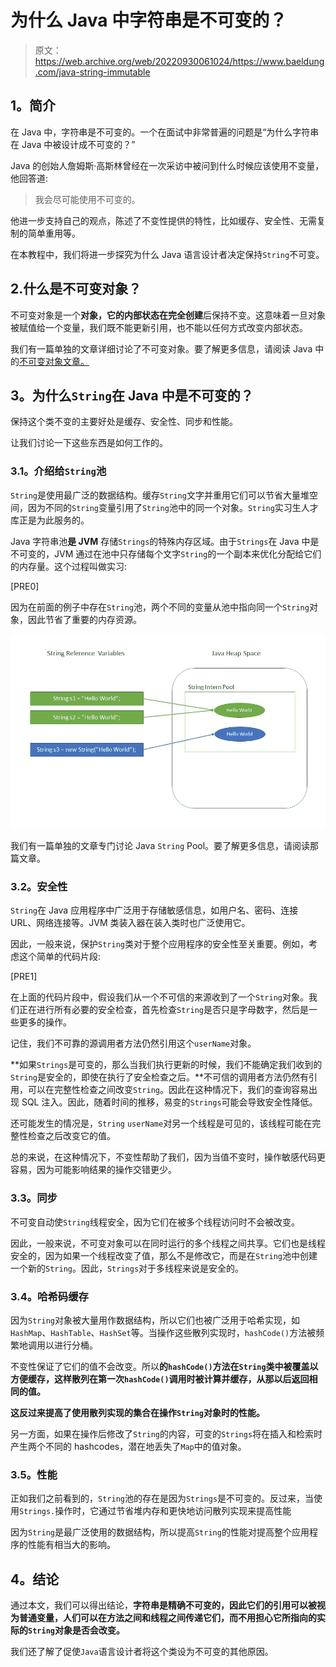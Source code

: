 # 为什么 Java 中字符串是不可变的？

> 原文：<https://web.archive.org/web/20220930061024/https://www.baeldung.com/java-string-immutable>

## **1。简介**

在 Java 中，字符串是不可变的。一个在面试中非常普遍的问题是“为什么字符串在 Java 中被设计成不可变的？”

Java 的创始人詹姆斯·高斯林曾经在一次采访中被问到什么时候应该使用不变量，他回答道:

> 我会尽可能使用不可变的。

他进一步支持自己的观点，陈述了不变性提供的特性，比如缓存、安全性、无需复制的简单重用等。

在本教程中，我们将进一步探究为什么 Java 语言设计者决定保持`String`不可变。

## 2.什么是不可变对象？

不可变对象是一个**对象，它的内部状态在完全创建**后保持不变。这意味着一旦对象被赋值给一个变量，我们既不能更新引用，也不能以任何方式改变内部状态。

我们有一篇单独的文章详细讨论了不可变对象。要了解更多信息，请阅读 Java 中的[不可变对象文章。](/web/20220630013956/https://www.baeldung.com/java-immutable-object)

## **3。为什么`String`在 Java 中是不可变的？**

保持这个类不变的主要好处是缓存、安全性、同步和性能。

让我们讨论一下这些东西是如何工作的。

### **3.1。介绍给`String`池**

`String`是使用最广泛的数据结构。缓存`String`文字并重用它们可以节省大量堆空间，因为不同的`String`变量引用了`String`池中的同一个对象。`String`实习生人才库正是为此服务的。

Java 字符串池**是 JVM** 存储`Strings`的特殊内存区域。由于`Strings`在 Java 中是不可变的，JVM 通过在池中只存储每个文字`String`的一个副本来优化分配给它们的内存量。这个过程叫做实习:

[PRE0]

因为在前面的例子中存在`String`池，两个不同的变量从池中指向同一个`String`对象，因此节省了重要的内存资源。

[![Why String Is Immutable In Java](img/6c3050262269aae1bc46b9dd46f7920e.png)](/web/20220630013956/https://www.baeldung.com/wp-content/uploads/2018/08/Why_String_Is_Immutable_In_Java.jpg)

我们有一篇单独的文章专门讨论 Java `String` Pool。要了解更多信息，请阅读那篇文章。

### **3.2。安全性**

`String`在 Java 应用程序中广泛用于存储敏感信息，如用户名、密码、连接 URL、网络连接等。JVM 类装入器在装入类时也广泛使用它。

因此，一般来说，保护`String`类对于整个应用程序的安全性至关重要。例如，考虑这个简单的代码片段:

[PRE1]

在上面的代码片段中，假设我们从一个不可信的来源收到了一个`String`对象。我们正在进行所有必要的安全检查，首先检查`String`是否只是字母数字，然后是一些更多的操作。

记住，我们不可靠的源调用者方法仍然引用这个`userName`对象。

**如果`Strings`是可变的，那么当我们执行更新的时候，我们不能确定我们收到的`String`是安全的，即使在执行了安全检查之后。**不可信的调用者方法仍然有引用，可以在完整性检查之间改变`String`。因此在这种情况下，我们的查询容易出现 SQL 注入。因此，随着时间的推移，易变的`Strings`可能会导致安全性降低。

还可能发生的情况是，`String` `userName`对另一个线程是可见的，该线程可能在完整性检查之后改变它的值。

总的来说，在这种情况下，不变性帮助了我们，因为当值不变时，操作敏感代码更容易，因为可能影响结果的操作交错更少。

### **3.3。同步**

不可变自动使`String`线程安全，因为它们在被多个线程访问时不会被改变。

因此，一般来说，不可变对象可以在同时运行的多个线程之间共享。它们也是线程安全的，因为如果一个线程改变了值，那么不是修改它，而是在`String`池中创建一个新的`String`。因此，`Strings`对于多线程来说是安全的。

### **3.4。哈希码缓存**

因为`String`对象被大量用作数据结构，所以它们也被广泛用于哈希实现，如`HashMap`、`HashTable`、`HashSet`等。当操作这些散列实现时，`hashCode()`方法被频繁地调用以进行分桶。

不变性保证了它们的值不会改变。所以**的`hashCode()`方法在`String`类中被覆盖以方便缓存，这样散列在第一次`hashCode()`调用时被计算并缓存，从那以后返回相同的值。**

**这反过来提高了使用散列实现的集合在操作`String`对象时的性能。**

另一方面，如果在操作后修改了`String`的内容，可变的`Strings`将在插入和检索时产生两个不同的 hashcodes，潜在地丢失了`Map`中的值对象。

### **3.5。性能**

正如我们之前看到的，`String`池的存在是因为`Strings`是不可变的。反过来，当使用`Strings.`操作时，它通过节省堆内存和更快地访问散列实现来提高性能

因为`String`是最广泛使用的数据结构，所以提高`String`的性能对提高整个应用程序的性能有相当大的影响。

## **4。结论**

通过本文，我们可以得出结论，**字符串是精确不可变的，因此它们的引用可以被视为普通变量，人们可以在方法之间和线程之间传递它们，而不用担心它所指向的实际的`String`对象是否会改变。**

我们还了解了促使`Java`语言设计者将这个类设为不可变的其他原因。
